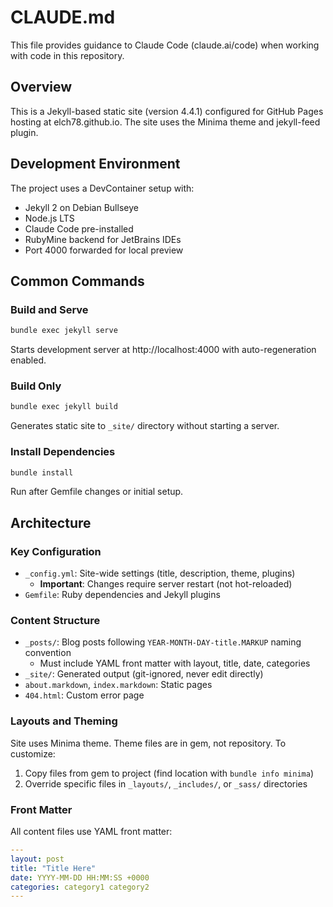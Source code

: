 # CLAUDE.md

This file provides guidance to Claude Code (claude.ai/code) when working with code in this repository.

## Overview

This is a Jekyll-based static site (version 4.4.1) configured for GitHub Pages hosting at elch78.github.io. The site uses the Minima theme and jekyll-feed plugin.

## Development Environment

The project uses a DevContainer setup with:
- Jekyll 2 on Debian Bullseye
- Node.js LTS
- Claude Code pre-installed
- RubyMine backend for JetBrains IDEs
- Port 4000 forwarded for local preview

## Common Commands

### Build and Serve
```bash
bundle exec jekyll serve
```
Starts development server at http://localhost:4000 with auto-regeneration enabled.

### Build Only
```bash
bundle exec jekyll build
```
Generates static site to `_site/` directory without starting a server.

### Install Dependencies
```bash
bundle install
```
Run after Gemfile changes or initial setup.

## Architecture

### Key Configuration
- `_config.yml`: Site-wide settings (title, description, theme, plugins)
  - **Important**: Changes require server restart (not hot-reloaded)
- `Gemfile`: Ruby dependencies and Jekyll plugins

### Content Structure
- `_posts/`: Blog posts following `YEAR-MONTH-DAY-title.MARKUP` naming convention
  - Must include YAML front matter with layout, title, date, categories
- `_site/`: Generated output (git-ignored, never edit directly)
- `about.markdown`, `index.markdown`: Static pages
- `404.html`: Custom error page

### Layouts and Theming
Site uses Minima theme. Theme files are in gem, not repository. To customize:
1. Copy files from gem to project (find location with `bundle info minima`)
2. Override specific files in `_layouts/`, `_includes/`, or `_sass/` directories

### Front Matter
All content files use YAML front matter:
```yaml
---
layout: post
title: "Title Here"
date: YYYY-MM-DD HH:MM:SS +0000
categories: category1 category2
---
```
